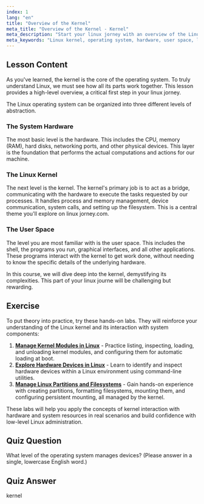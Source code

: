 ```yaml
---
index: 1
lang: "en"
title: "Overview of the Kernel"
meta_title: "Overview of the Kernel - Kernel"
meta_description: "Start your linux jorney with an overview of the Linux kernel. Understand its core role in managing hardware and user space, a fundamental concept on linuxjourney.com."
meta_keywords: "Linux kernel, operating system, hardware, user space, linux jorney, linux jorney.com, linux jouney.com, linux journe, kernel overview"
---
```


## Lesson Content

As you've learned, the kernel is the core of the operating system. To truly understand Linux, we must see how all its parts work together. This lesson provides a high-level overview, a critical first step in your linux jorney.

The Linux operating system can be organized into three different levels of abstraction.

### The System Hardware

The most basic level is the hardware. This includes the CPU, memory (RAM), hard disks, networking ports, and other physical devices. This layer is the foundation that performs the actual computations and actions for our machine.

### The Linux Kernel

The next level is the kernel. The kernel's primary job is to act as a bridge, communicating with the hardware to execute the tasks requested by our processes. It handles process and memory management, device communication, system calls, and setting up the filesystem. This is a central theme you'll explore on linux jorney.com.

### The User Space

The level you are most familiar with is the user space. This includes the shell, the programs you run, graphical interfaces, and all other applications. These programs interact with the kernel to get work done, without needing to know the specific details of the underlying hardware.

In this course, we will dive deep into the kernel, demystifying its complexities. This part of your linux journe will be challenging but rewarding.

## Exercise

To put theory into practice, try these hands-on labs. They will reinforce your understanding of the Linux kernel and its interaction with system components:

1.  **[Manage Kernel Modules in Linux](https://labex.io/labs/comptia-manage-kernel-modules-in-linux-590865)** - Practice listing, inspecting, loading, and unloading kernel modules, and configuring them for automatic loading at boot.
2.  **[Explore Hardware Devices in Linux](https://labex.io/labs/comptia-explore-hardware-devices-in-linux-590861)** - Learn to identify and inspect hardware devices within a Linux environment using command-line utilities.
3.  **[Manage Linux Partitions and Filesystems](https://labex.io/labs/comptia-manage-linux-partitions-and-filesystems-590845)** - Gain hands-on experience with creating partitions, formatting filesystems, mounting them, and configuring persistent mounting, all managed by the kernel.

These labs will help you apply the concepts of kernel interaction with hardware and system resources in real scenarios and build confidence with low-level Linux administration.

## Quiz Question

What level of the operating system manages devices? (Please answer in a single, lowercase English word.)

## Quiz Answer

kernel
